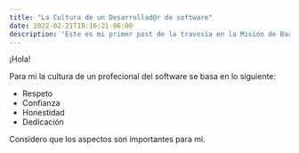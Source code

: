 ```yaml
---
title: "La Cultura de un Desarrollad@r de software"
date: 2022-02-21T18:16:21-06:00
description: 'Este es mi primer post de la travesía en la Misión de Backend con Node JS de Launch X.'
---
```


¡Hola!

Para mi la cultura de un profecional del software se basa en lo siguiente:

- Respeto
- Confianza
- Honestidad
- Dedicación 

Considero que los aspectos son importantes para mi.
